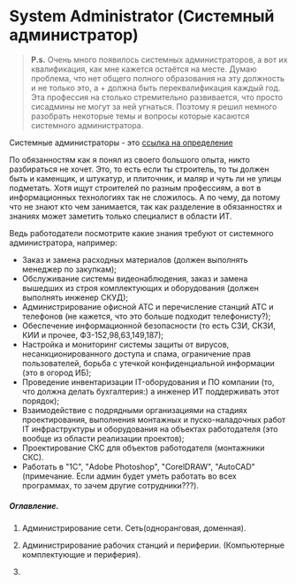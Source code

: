 # System Administrator (Системный администратор)

> **P.s.** Очень много появилось системных администраторов, а вот их квалификация, как мне кажется остаётся на месте. Думаю проблема, что нет общего полного образования на эту должность и не только это, а + должна быть переквалификация каждый год. Эта профессия на столько стремительно развивается, что просто сисадмины не могут за ней угнаться.
Поэтому я решил немного разобрать некоторые темы и вопросы которые касаются системного администратора.

Системные администраторы - это [ссылка на определение](https://ru.wikipedia.org/wiki/Системный_администратор)

По обязанностям как я понял из своего большого опыта, никто разбираться не хочет. Это, то есть если ты строитель, то ты должен быть и каменщик, и штукатур, и плиточник, и маляр и чуть ли не улицы подметать. Хотя ищут строителей по разным профессиям, а вот в информационных технологиях так не сложилось. 
А по чему, да потому что не знают кто чем занимается, так как разделение в обязанностях и знаниях может заметить только специалист в области ИТ.

Ведь работодатели посмотрите какие знания требуют от системного администратора, например:
- Заказ и замена расходных материалов (должен выполнять менеджер по закупкам);
- Обслуживание системы видеонаблюдения, заказ и замена вышедших из строя комплектующих и оборудования (должен выполнять инженер СКУД);
- Администрирование офисной АТС и перечисление станций АТС и телефонов (не кажется, что это больше подходит телефонисту?);
- Обеспечение информационной безопасности (то есть СЗИ, СКЗИ, КИИ и прочее, ФЗ-152,98,63,149,187);
- Настройка и мониторинг системы защиты от вирусов, несанкционированного доступа и спама, ограничение прав пользователей, борьба с утечкой конфиденциальной информации (это в огород ИБ);
- Проведение инвентаризации IT-оборудования и ПО компании (то, что должна делать бухгалтерия:) а инженер ИТ поддерживать этот порядок);
- Взаимодействие с подрядными организациями на стадиях проектирования, выполнения монтажных и пуско-наладочных работ IT инфраструктуры и оборудования на объектах работодателя (это вообще из области реализации проектов);
- Проектирование СКС для объектов работодателя (монтажники СКС).
- Работать в "1С", "Adobe Photoshop", "CorelDRAW", "AutoCAD" (примечание. Если админ будет уметь работать во всех программах, то зачем другие сотрудники???).


##### Оглавление.
1. Администрирование сети. Сеть(одноранговая, доменная).

2. Администрирование рабочих станций и периферии. (Компьютерные комплектующие и периферия).

3.   

